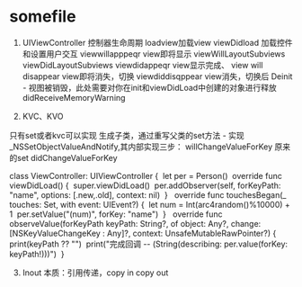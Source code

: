 # somefile

1. UIViewController 控制器生命周期
	loadview加载view
viewDidload 加载控件和设置用户交互
viewwillapppeqr view即将显示
viewWillLayoutSubviews
viewDidLayoutSubviews
viewdidappeqr view显示完成、
view will disappear view即将消失，切换
viewdiddisqppear view消失，切换后
Deinit - 视图被销毁，此处需要对你在init和viewDidLoad中创建的对象进行释放
didReceiveMemoryWarning

2. KVC、KVO

只有set或者kvc可以实现
生成子类，通过重写父类的set方法 - 实现 _NSSetObjectValueAndNotify,其内部实现三步：
willChangeValueForKey
原来的set
didChangeValueForKey

class ViewController: UIViewController {     let per = Person()     override func viewDidLoad() {         super.viewDidLoad()         per.addObserver(self, forKeyPath: "name", options: [.new,.old], context: nil)     }      override func touchesBegan(_ touches: Set<UITouch>, with event: UIEvent?) {         let num = Int(arc4random()%10000) + 1         per.setValue("\(num)", forKey: "name")     }      override func observeValue(forKeyPath keyPath: String?, of object: Any?, change: [NSKeyValueChangeKey : Any]?, context: UnsafeMutableRawPointer?) {         print(keyPath ?? "")         print("完成回调 -- \(String(describing: per.value(forKey: keyPath!)))")     }

3. Inout 本质：引用传递，copy in copy out
